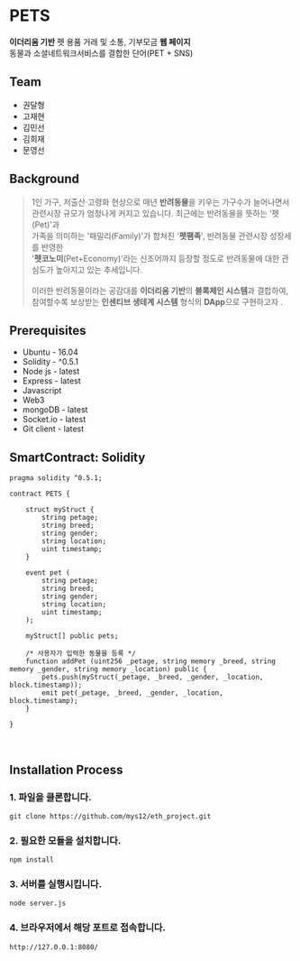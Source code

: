 # PETS
**이더리움 기반** 펫 용품 거래 및 소통, 기부모금 **웹 페이지** <br>
동물과 소셜네트워크서비스를 결합한 단어(PET + SNS)


## Team
* 권달형
* 고재현
* 김민선
* 김희재
* 문영선


## Background
> 1인 가구, 저출산·고령화 현상으로 매년 **반려동물**을 키우는 가구수가 늘어나면서 <br>
관련시장 규모가 엄청나게 커지고 있습니다. 최근에는 반려동물을 뜻하는 '펫(Pet)'과 <br>
가족을 의미하는 '패밀리(Family)'가 합쳐진 '**펫팸족**', 반려동물 관련시장 성장세를 반영한 <br>
'**펫코노미**(Pet+Economy)'라는 신조어까지 등장할 정도로 반려동물에 대한 관심도가 높아지고 있는 추세입니다. <br><br>
이러한 반려동물이라는 공감대를 **이더리움 기반**의 **블록체인 시스템**과 결합하여, <br>
참여할수록 보상받는 **인센티브 생테계 시스템** 형식의 **DApp**으로 구현하고자 .


## Prerequisites
* Ubuntu - 16.04
* Solidity - ^0.5.1
* Node js - latest
* Express - latest
* Javascript
* Web3
* mongoDB - latest
* Socket.io - latest
* Git client - latest


## SmartContract: Solidity
```solidity
pragma solidity ^0.5.1;

contract PETS {

    struct myStruct {
        string petage;
        string breed;
        string gender;
        string location;
        uint timestamp;
    }
    
    event pet (
        string petage;
        string breed;
        string gender;
        string location;
        uint timestamp;
    );
        
    myStruct[] public pets;
    
    /* 사용자가 입력한 동물을 등록 */
    function addPet (uint256 _petage, string memory _breed, string memory _gender, string memory _location) public {
        pets.push(myStruct(_petage, _breed, _gender, _location, block.timestamp));
        emit pet(_petage, _breed, _gender, _location, block.timestamp);
    }
    
}
```
<br>


## Installation Process
### 1. 파일을 클론합니다.
```
git clone https://github.com/mys12/eth_project.git
```

### 2. 필요한 모듈을 설치합니다.
```
npm install
```

### 3. 서버를 실행시킵니다.
```
node server.js
```

### 4. 브라우저에서 해당 포트로 접속합니다.
```
http://127.0.0.1:8080/
```
<br>
